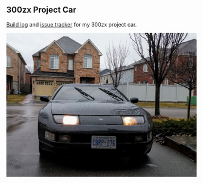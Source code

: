 ## 300zx Project Car

[Build log](https://tixxit.github.io/300zx/) and [issue tracker](https://github.com/tixxit/300zx/issues) for my 300zx project car.

![the z](https://raw.githubusercontent.com/tixxit/300zx/master/300zx_day_1.jpg)
